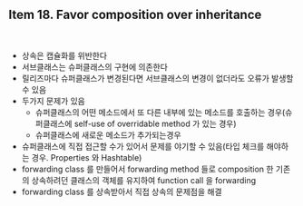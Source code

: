 ## Item 18. Favor composition over inheritance
<br/>

* 상속은 캡슐화를 위반한다
* 서브클래스는 슈퍼클래스의 구현에 의존한다
* 릴리즈마다 슈퍼클래스가 변경된다면 서브클래스의 변경이 없더라도 오류가 발생할 수 있음
* 두가지 문제가 있음
    * 슈퍼클래스의 어떤 메소드에서 또 다른 내부에 있는 메소드를 호출하는 경우(슈퍼클래스에 self-use of overridable method 가 있는 경우)
    * 슈퍼클래스에 새로운 메소드가 추가되는경우
* 슈퍼클래스에 직접 접근할 수가 있어서 문제를 야기할 수 있음(타입 체크를 해야하는 경우. Properties 와 Hashtable)
* forwarding class 를 만들어서 forwarding method 들로 composition 한 기존의 상속하려던 클래스의 객체를 유지하여 function call 을 forwarding
* forwarding class 를 상속받아서 직접 상속의 문제점을 해결
